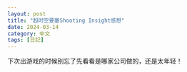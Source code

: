 ```yaml
---
layout: post
title: "超时空要塞Shooting Insight感想"
date: 2024-03-14
category: 中文
tags: [日記]
---
```


下次出游戏的时候别忘了先看看是哪家公司做的，还是太年轻！